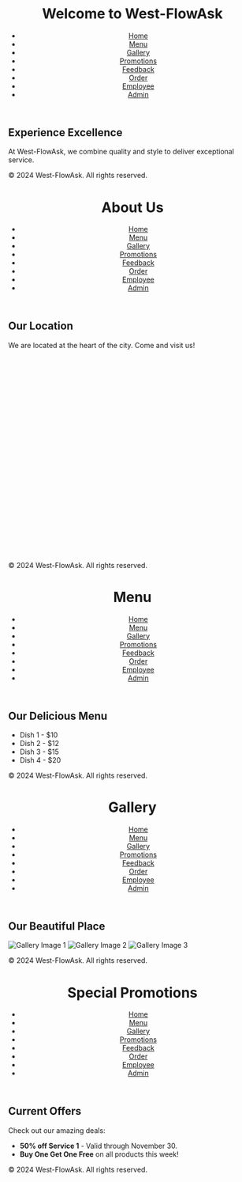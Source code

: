 <!DOCTYPE html>
<html lang="en">
<head>
    <meta charset="UTF-8">
    <meta name="viewport" content="width=device-width, initial-scale=1.0">
    <title>West-FlowAsk</title>
    <link rel="stylesheet" href="style.css">
</head>
<body>
    <header>
        <h1>Welcome to West-FlowAsk</h1>
        <nav>
            <ul>
                <li><a href="index.html">Home</a></li>
                <li><a href="menu.html">Menu</a></li>
                <li><a href="gallery.html">Gallery</a></li>
                <li><a href="promotion.html">Promotions</a></li>
                <li><a href="feedback.html">Feedback</a></li>
                <li><a href="order.html">Order</a></li>
                <li><a href="employee.html">Employee</a></li>
                <li><a href="admin.html">Admin</a></li>
            </ul>
        </nav>
    </header>
    <main>
        <h2>Experience Excellence</h2>
        <p>At West-FlowAsk, we combine quality and style to deliver exceptional service.</p>
    </main>
    <footer>
        <p>&copy; 2024 West-FlowAsk. All rights reserved.</p>
    </footer>
</body>
</html>
<!DOCTYPE html>
<html lang="en">
<head>
    <meta charset="UTF-8">
    <meta name="viewport" content="width=device-width, initial-scale=1.0">
    <title>About Us - West-FlowAsk</title>
    <link rel="stylesheet" href="style.css">
</head>
<body>
    <header>
        <h1>About Us</h1>
        <nav>
            <ul>
                <li><a href="index.html">Home</a></li>
                <li><a href="menu.html">Menu</a></li>
                <li><a href="gallery.html">Gallery</a></li>
                <li><a href="promotion.html">Promotions</a></li>
                <li><a href="feedback.html">Feedback</a></li>
                <li><a href="order.html">Order</a></li>
                <li><a href="employee.html">Employee</a></li>
                <li><a href="admin.html">Admin</a></li>
            </ul>
        </nav>
    </header>
    <main>
        <h2>Our Location</h2>
        <p>We are located at the heart of the city. Come and visit us!</p>
        <div id="map" style="height: 400px; width: 100%;"></div>
        <script>
            function initMap() {
                var location = { lat: 40.7128, lng: -74.0060 };  // New York coordinates
                var map = new google.maps.Map(document.getElementById("map"), {
                    zoom: 14,
                    center: location
                });
                var marker = new google.maps.Marker({
                    position: location,
                    map: map
                });
            }
        </script>
        <script async src="https://maps.googleapis.com/maps/api/js?key=YOUR_GOOGLE_MAPS_API_KEY&callback=initMap"></script>
    </main>
    <footer>
        <p>&copy; 2024 West-FlowAsk. All rights reserved.</p>
    </footer>
</body>
</html>
<!DOCTYPE html>
<html lang="en">
<head>
    <meta charset="UTF-8">
    <meta name="viewport" content="width=device-width, initial-scale=1.0">
    <title>Menu - West-FlowAsk</title>
    <link rel="stylesheet" href="style.css">
</head>
<body>
    <header>
        <h1>Menu</h1>
        <nav>
            <ul>
                <li><a href="index.html">Home</a></li>
                <li><a href="menu.html">Menu</a></li>
                <li><a href="gallery.html">Gallery</a></li>
                <li><a href="promotion.html">Promotions</a></li>
                <li><a href="feedback.html">Feedback</a></li>
                <li><a href="order.html">Order</a></li>
                <li><a href="employee.html">Employee</a></li>
                <li><a href="admin.html">Admin</a></li>
            </ul>
        </nav>
    </header>
    <main>
        <h2>Our Delicious Menu</h2>
        <ul>
            <li>Dish 1 - $10</li>
            <li>Dish 2 - $12</li>
            <li>Dish 3 - $15</li>
            <li>Dish 4 - $20</li>
        </ul>
    </main>
    <footer>
        <p>&copy; 2024 West-FlowAsk. All rights reserved.</p>
    </footer>
</body>
</html>
<!DOCTYPE html>
<html lang="en">
<head>
    <meta charset="UTF-8">
    <meta name="viewport" content="width=device-width, initial-scale=1.0">
    <title>Gallery - West-FlowAsk</title>
    <link rel="stylesheet" href="style.css">
</head>
<body>
    <header>
        <h1>Gallery</h1>
        <nav>
            <ul>
                <li><a href="index.html">Home</a></li>
                <li><a href="menu.html">Menu</a></li>
                <li><a href="gallery.html">Gallery</a></li>
                <li><a href="promotion.html">Promotions</a></li>
                <li><a href="feedback.html">Feedback</a></li>
                <li><a href="order.html">Order</a></li>
                <li><a href="employee.html">Employee</a></li>
                <li><a href="admin.html">Admin</a></li>
            </ul>
        </nav>
    </header>
    <main>
        <h2>Our Beautiful Place</h2>
        <img src="images/gallery1.jpg" alt="Gallery Image 1">
        <img src="images/gallery2.jpg" alt="Gallery Image 2">
        <img src="images/gallery3.jpg" alt="Gallery Image 3">
    </main>
    <footer>
        <p>&copy; 2024 West-FlowAsk. All rights reserved.</p>
    </footer>
</body>
</html>
<!DOCTYPE html>
<html lang="en">
<head>
    <meta charset="UTF-8">
    <meta name="viewport" content="width=device-width, initial-scale=1.0">
    <title>Promotions - West-FlowAsk</title>
    <link rel="stylesheet" href="style.css">
</head>
<body>
    <header>
        <h1>Special Promotions</h1>
        <nav>
            <ul>
                <li><a href="index.html">Home</a></li>
                <li><a href="menu.html">Menu</a></li>
                <li><a href="gallery.html">Gallery</a></li>
                <li><a href="promotion.html">Promotions</a></li>
                <li><a href="feedback.html">Feedback</a></li>
                <li><a href="order.html">Order</a></li>
                <li><a href="employee.html">Employee</a></li>
                <li><a href="admin.html">Admin</a></li>
            </ul>
        </nav>
    </header>
    <main>
        <h2>Current Offers</h2>
        <p>Check out our amazing deals:</p>
        <ul>
            <li><strong>50% off Service 1</strong> - Valid through November 30.</li>
            <li><strong>Buy One Get One Free</strong> on all products this week!</li>
        </ul>
    </main>
    <footer>
        <p>&copy; 2024 West-FlowAsk. All rights reserved.</p>
    </footer>
</body>
</html>
